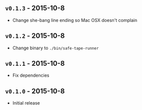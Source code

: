 
## `v0.1.3` - 2015-10-8 

 - Change she-bang line ending so Mac OSX doesn't complain

## `v0.1.2` - 2015-10-8 

 - Change binary to `./bin/safe-tape-runner`


## `v0.1.1` - 2015-10-8 
 
 - Fix dependencies

## `v0.1.0` - 2015-10-8 

 - Initial release
